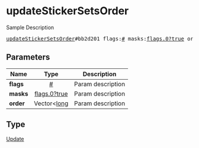 # updateStickerSetsOrder

Sample Description

<pre>
<a href="../constructor/updateStickerSetsOrder.md">updateStickerSetsOrder</a>#bb2d201 flags:<a href="../type/#.md">#</a> masks:<a href="../type/flags.0?true.md">flags.0?true</a> order:Vector&lt;<a href="../type/long.md">long</a>&gt; = <a href="../type/Update.md">Update</a>;
</pre>

## Parameters

| Name | Type | Description |
|------|:----:|-------------|
| **flags** | [#](../type/#.md) | Param description |
| **masks** | [flags.0?true](../type/flags.0?true.md) | Param description |
| **order** | Vector<[long](../type/long.md) | Param description |

## Type

[Update](../type/Update.md)

